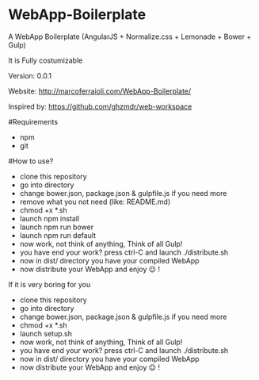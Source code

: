 # WebApp-Boilerplate

A WebApp Boilerplate (AngularJS + Normalize.css + Lemonade + Bower + Gulp)

It is Fully costumizable

Version: 0.0.1

Website: http://marcoferraioli.com/WebApp-Boilerplate/

Inspired by: https://github.com/ghzmdr/web-workspace

#Requirements

+	npm
+ git

#How to use?

+	clone this repository
+	go into directory
+	change bower.json, package.json & gulpfile.js if you need more
+	remove what you not need (like: README.md)
+	chmod +x *.sh
+	launch npm install
+	launch npm run bower
+	launch npm run default
+	now work, not think of anything, Think of all Gulp!
+	you have end your work? press ctrl-C and launch ./distribute.sh
+	now in dist/ directory you have your compiled WebApp
+	now distribute your WebApp and enjoy :wink: !

If it is very boring for you

+	clone this repository
+	go into directory
+	change bower.json, package.json & gulpfile.js if you need more
+	chmod +x *.sh
+	launch setup.sh
+	now work, not think of anything, Think of all Gulp!
+	you have end your work? press ctrl-C and launch ./distribute.sh
+	now in dist/ directory you have your compiled WebApp
+	now distribute your WebApp and enjoy :wink: !
